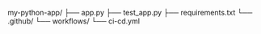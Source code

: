 my-python-app/
├── app.py
├── test_app.py
├── requirements.txt
└── .github/
    └── workflows/
        └── ci-cd.yml
